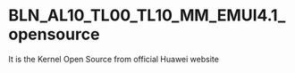 # BLN_AL10_TL00_TL10_MM_EMUI4.1_opensource
It is the Kernel Open Source from official Huawei website
